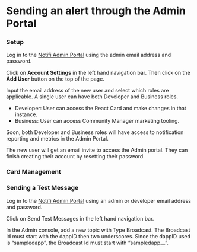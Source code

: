 # Sending an alert through the Admin Portal

<!--
What to cover: 

- What is Admin Panel for
- How to set up AP 
- How to send test broadcast and directpush

see https://admin.dev.notifi.network/guide
-->

### Setup

Log in to the [Notifi Admin Portal](https://admin.dev.notifi.network/) using the admin email address and password.

Click on **Account Settings** in the left hand navigation bar. Then click on the **Add User** button on the top of the page.

<!-- pic -->

Input the email address of the new user and select which roles are applicable. A single user can have both Developer and Business roles.

* Developer: User can access the React Card and make changes in that instance.
* Business: User can access Community Manager marketing tooling.

Soon, both Developer and Business roles will have access to notification reporting and metrics in the Admin Portal.

<!-- pic -->

The new user will get an email invite to access the Admin portal. They can finish creating their account by resetting their password.

### Card Management

<!-- todo -->

### Sending a Test Message

Log in to the [Notifi Admin Portal](https://admin.dev.notifi.network/) using an admin or developer email address and password.

Click on Send Test Messages in the left hand navigation bar.

In the Admin console, add a new topic with Type Broadcast. The Broadcast Id must start with the dappID then two underscores. Since the dappID used is “sampledapp”, the Broadcast Id must start with “sampledapp__”.

<!-- pic -->

